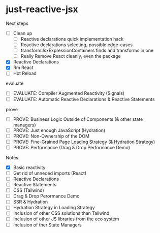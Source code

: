 # just-reactive-jsx

Next steps

- [ ] Clean up
  - [ ] Reactive declarations quick implementation hack
  - [ ] Reactive declarations selecting, possible edge-cases
  - [ ] transformJsxExpressionContainers finds and transforms in one
  - [ ] Really Remove React cleanly, even the package
- [x] Reactive Declarations
- [x] Rm React
- [ ] Hot Reload

evaluate

- [ ] EVALUATE: Compiler Augmented Reactivity (Signals)
- [ ] EVALUATE: Automatic Reactive Declarations & Reactive Statements

prove

- [ ] PROVE: Business Logic Outside of Components (& other state managers)
- [ ] PROVE: Just enough JavaScript (Hydration)
- [ ] PROVE: Non-Ownership of the DOM
- [ ] PROVE: Fine-Grained Page Loading Strategy (& Hydration Strategy)
- [ ] PROVE: Performance (Drag & Drop Performance Demo)

Notes:

- [x] Basic reactivity
- [ ] Get rid of unneded imports (React)
- [ ] Reactive Declarations
- [ ] Reactive Statements
- [ ] CSS (Tailwind)
- [ ] Drag & Drop Perormance Demo
- [ ] SSR & Hydration
- [ ] Hydration Strategy in Loading Strategy
- [ ] Inclusion of other CSS solutions than Tailwind
- [ ] Inclusion of other JS libraries from the eco system
- [ ] Inclusion of ther State Managers
